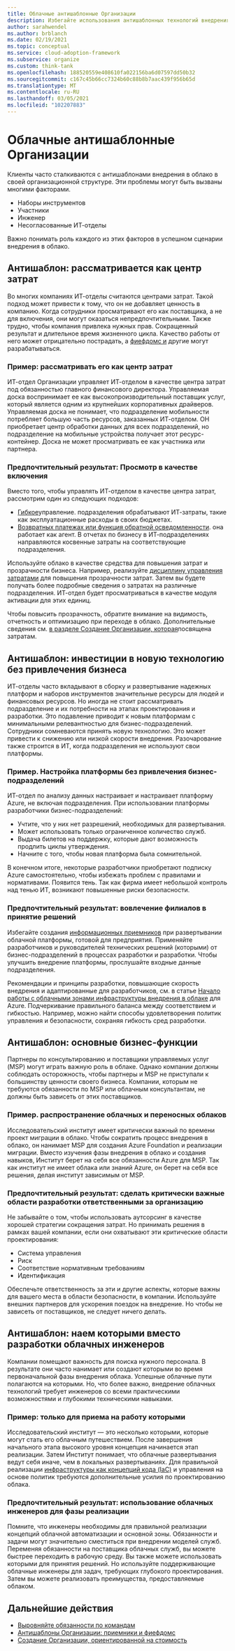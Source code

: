 ```yaml
---
title: Облачные антишаблонные Организации
description: Избегайте использования антишаблонных технологий внедрения в облако, которые могут возникать из-за проблем Организации, таких как неправильное распределение ИТ-отделов, партнерство и проектирование.
author: sarahwendel
ms.author: brblanch
ms.date: 02/19/2021
ms.topic: conceptual
ms.service: cloud-adoption-framework
ms.subservice: organize
ms.custom: think-tank
ms.openlocfilehash: 188520559e408610fa022156ba6d07597dd50b32
ms.sourcegitcommit: c167c45b66cc7324b60c88b8b7aac439f956b65d
ms.translationtype: MT
ms.contentlocale: ru-RU
ms.lasthandoff: 03/05/2021
ms.locfileid: "102207883"
---
```

# <a name="cloud-organizational-antipatterns"></a>Облачные антишаблонные Организации

Клиенты часто сталкиваются с антишаблонами внедрения в облако в своей организационной структуре. Эти проблемы могут быть вызваны многими факторами.

- Наборы инструментов
- Участники
- Инженер
- Несогласованные ИТ-отделы

Важно понимать роль каждого из этих факторов в успешном сценарии внедрения в облако.

## <a name="antipattern-treat-it-as-a-cost-center"></a>Антишаблон: рассматривается как центр затрат

Во многих компаниях ИТ-отделы считаются центрами затрат. Такой подход может привести к тому, что он не добавляет ценность в компанию. Когда сотрудники просматривают его как поставщика, а не для включения, они могут оказаться непредпочтительными. Также трудно, чтобы компания привлека нужных прав. Сокращенный результат и длительное время жизненного цикла. Качество работы от него может отрицательно пострадать, а [фиефдомс и](../organize/fiefdoms-silos.md) другие могут разрабатываться.

### <a name="example-treat-it-as-a-cost-center"></a>Пример: рассматривать его как центр затрат

ИТ-отдел Организации управляет ИТ-отделом в качестве центра затрат под обязанностью главного финансового директора. Управляемая доска воспринимает ее как высокопроизводительный поставщик услуг, который является одним из крупнейших корпоративных драйверов. Управляемая доска не понимает, что подразделение мобильности потребляет большую часть ресурсов, заказанных ИТ-отделом. ОН приобретает центр обработки данных для всех подразделений, но подразделение на мобильные устройства получает этот ресурс-контейнер. Доска не может просматривать ее как участника или партнера.

### <a name="preferred-outcome-view-it-as-an-enabler"></a>Предпочтительный результат: Просмотр в качестве включения

Вместо того, чтобы управлять ИТ-отделом в качестве центра затрат, рассмотрим один из следующих подходов:

- [Гибкое](../strategy/cloud-accounting.md#chargeback)управление. подразделения обрабатывают ИТ-затраты, такие как эксплуатационные расходы в своих бюджетах.
- [Возвратных платежах или функция обратной осведомленности](../strategy/cloud-accounting.md#showback-or-awareness-back). она работает как агент. В отчетах по бизнесу в ИТ-подразделениях направляются косвенные затраты на соответствующие подразделения.

Используйте облако в качестве средства для повышения затрат и прозрачности бизнеса. Например, реализуйте [дисциплину управления затратами](../govern/cost-management/index.md) для повышения прозрачности затрат. Затем вы будете получать более подробные сведения о затратах на различные подразделения. ИТ-отдел будет просматриваться в качестве модуля активации для этих единиц.

Чтобы повысить прозрачность, обратите внимание на видимость, отчетность и оптимизацию при переходе в облако. Дополнительные сведения см. [в разделе Создание Организации, которая](../organize/cost-conscious-organization.md)посвящена затратам.

## <a name="antipattern-invest-in-new-technology-without-involving-the-business"></a>Антишаблон: инвестиции в новую технологию без привлечения бизнеса

ИТ-отделы часто вкладывают в сборку и развертывание надежных платформ и наборов инструментов значительные ресурсы для людей и финансовых ресурсов. Но иногда не стоит рассматривать подразделение и их потребности на этапах проектирования и разработки. Это подавление приводит к новым платформам с минимальными релевантностью для бизнес-подразделений. Сотрудники сомневаются принять новую технологию. Это может привести к снижению или низкой скорости внедрения. Разочарование также строится в ИТ, когда подразделения не используют свои платформы.

### <a name="example-set-up-a-platform-without-involving-business-units"></a>Пример. Настройка платформы без привлечения бизнес-подразделений

ИТ-отдел по анализу данных настраивает и настраивает платформу Azure, не включая подразделения. При использовании платформы разработчики бизнес-подразделений:

- Учтите, что у них нет разрешений, необходимых для развертывания.
- Может использовать только ограниченное количество служб.
- Выдача билетов на поддержку, которые дают возможность продлить циклы утверждения.
- Начните с того, чтобы новая платформа была сомнительной.

В конечном итоге, некоторые разработчики приобретают подписку Azure самостоятельно, чтобы избежать проблем с правилами и нормативами. Появится тень. Так как фирма имеет небольшой контроль над тенью ИТ, возникают повышенные риски безопасности.

### <a name="preferred-outcome-involve-business-units-in-decision-making"></a>Предпочтительный результат: вовлечение филиалов в принятие решений

Избегайте создания [информационных приемников](../organize/fiefdoms-silos.md) при развертывании облачной платформы, готовой для предприятия. Применяйте разработчиков и руководителей технических решений (которыми) от бизнес-подразделений в процессах разработки и разработки. Чтобы улучшить внедрение платформы, прослушайте входные данные подразделения.

Рекомендации и принципы разработки, повышающие скорость внедрения и адаптированные для разработчиков, см. в статье [Начало работы с облачными зонами инфраструктуры внедрения в облаке](../ready/enterprise-scale/index.md) для Azure. Подчеркивание правильного баланса между соответствием и гибкостью. Например, можно найти способы удовлетворения политик управления и безопасности, сохраняя гибкость сред разработки.

## <a name="antipattern-outsource-core-business-functions"></a>Антишаблон: основные бизнес-функции

Партнеры по консультированию и поставщики управляемых услуг (MSP) могут играть важную роль в облаке. Однако компании должны соблюдать осторожность, чтобы партнеры и MSP не приступали к большинству ценности своего бизнеса. Компании, которым не требуются обязанности по MSP или облачным консультантам, не должны быть зависеть от этих поставщиков.

### <a name="example-outsource-cloud-adoption-and-migration"></a>Пример. распространение облачных и переносных облаков

Исследовательский институт имеет критически важный по времени проект миграции в облако. Чтобы сократить процесс внедрения в облако, он нанимает MSP для создания Azure Foundation и реализации миграции. Вместо изучения фазы внедрения в облако и создания навыков, Институт берет на себя все обязанности Azure для MSP. Так как институт не имеет облака или знаний Azure, он берет на себя все решения, делая институт зависимым от MSP.

### <a name="preferred-outcome-make-critical-design-areas-the-companys-responsibility"></a>Предпочтительный результат: сделать критически важные области разработки ответственными за организацию

Не забывайте о том, чтобы использовать аутсорсинг в качестве хорошей стратегии сокращения затрат. Но принимать решения в рамках вашей компании, если они охватывают эти критические области проектирования:

- Система управления
- Риск
- Соответствие нормативным требованиям
- Идентификация

Обеспечьте ответственность за эти и другие аспекты, которые важны для вашего места в области безопасности, в компании. Используйте внешних партнеров для ускорения поездок на внедрение. Но чтобы не зависеть от поставщиков, не следует ничего делать.

## <a name="antipattern-hire-tdms-instead-of-developing-cloud-engineers"></a>Антишаблон: наем которыми вместо разработки облачных инженеров

Компании помещают важность для поиска нужного персонала. В результате они часто нанимает или создают которыми во время первоначальной фазы внедрения облака. Успешные облачные пути полагаются на которыми. Но, что более важно, внедрение облачных технологий требует инженеров со всеми практическими возможностями и глубокими техническими навыками.

### <a name="example-hire-tdms-only"></a>Пример: только для приема на работу которыми

Исследовательский институт — это несколько которыми, которые могут стать его облачным путешествием. После завершения начального этапа высокого уровня концепция начинается этап реализации. Затем Институт понимает, что облачные развертывания ведут себя иначе, чем в локальных развертываниях. Для правильной реализации [инфраструктуры как концепций кода (IaC)](/azure/devops/learn/what-is-infrastructure-as-code) и управления на основе политик требуются дополнительные усилия по проектированию облака.

### <a name="preferred-outcome-use-cloud-engineers-for-the-implementation-phase"></a>Предпочтительный результат: использование облачных инженеров для фазы реализации

Помните, что инженеры необходимы для правильной реализации концепций облачной автоматизации и основной зоны. Обязанности и задачи могут значительно сместиться при внедрении моделей служб. Переменяя обязанности на поставщика облачных служб, вы можете быстрее переходить в рабочую среду. Вы также можете использовать которыми для принятия решений. Но используйте поддерживающие облачные инженеры для задач, требующих глубокого проектирования. Затем вы можете реализовать преимущества, предоставляемые облаком.

## <a name="next-steps"></a>Дальнейшие действия

- [Выровняйте обязанности по командам](../organize/raci-alignment.md)
- [Антишаблоны Организации: приемники и фиефдомс](../organize/fiefdoms-silos.md)
- [Создание Организации, ориентированной на стоимость](../organize/cost-conscious-organization.md)
